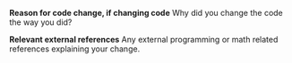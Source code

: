 **Reason for code change, if changing code**
Why did you change the code the way you did?

**Relevant external references**
Any external programming or math related references explaining your change.
